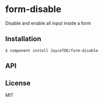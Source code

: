 
# form-disable

  Disable and enable all input inside a form

## Installation

    $ component install JayceTDE/form-disable

## API

   

## License

  MIT
